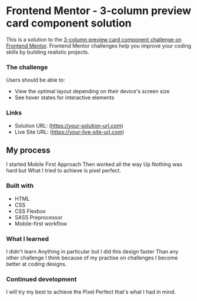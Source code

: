 # Frontend Mentor - 3-column preview card component solution

This is a solution to the [3-column preview card component challenge on Frontend Mentor](https://www.frontendmentor.io/challenges/3column-preview-card-component-pH92eAR2-). Frontend Mentor challenges help you improve your coding skills by building realistic projects. 

### The challenge

Users should be able to:

- View the optimal layout depending on their device's screen size
- See hover states for interactive elements


### Links

- Solution URL: (https://your-solution-url.com)
- Live Site URL: (https://your-live-site-url.com)

## My process
I started Mobile First Approach Then worked all the way Up
Nothing was hard but What I tried to achieve is pixel perfect.

### Built with

- HTML
- CSS
- CSS Flexbox
- SASS Preprocessor
- Mobile-first workflow

### What I learned

I didn't learn Anything in particular but I did this design faster
Than any other challenge I think because of my practise on challenges
I become better at coding designs.

### Continued development

I will try my best to achieve the Pixel Perfect that's what I had in mind.
